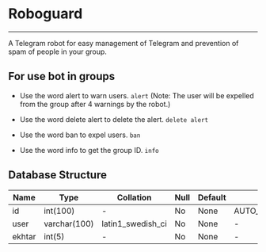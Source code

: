 # Roboguard
___
A Telegram robot for easy management of Telegram and prevention of spam of people in your group.

## For use bot in groups

* Use the word alert to warn users. `alert`
  (Note: The user will be expelled from the group after 4 warnings by the robot.)


* Use the word delete alert to delete the alert.
`delete alert`

* Use the word ban to expel users.
`ban`

* Use the word info to get the group ID.
`info`

## Database Structure

Name | Type | Collation | Null | Default |Extra
------------ | ------------- | ------------- | ------------- | ------------- | -------------
id | int(100) | - | No | None | AUTO_INCREMENT
user | varchar(100) | latin1_swedish_ci | No | None | -
ekhtar | int(5) | - | No | None | -
